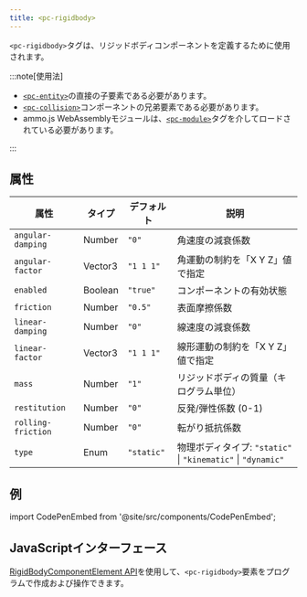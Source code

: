 ```yaml
---
title: <pc-rigidbody>
---
```


`<pc-rigidbody>`タグは、リジッドボディコンポーネントを定義するために使用されます。

:::note[使用法]

* [`<pc-entity>`](../pc-entity)の直接の子要素である必要があります。
* [`<pc-collision>`](../pc-collision)コンポーネントの兄弟要素である必要があります。
* ammo.js WebAssemblyモジュールは、[`<pc-module>`](../pc-module)タグを介してロードされている必要があります。

:::

## 属性

<div className="attribute-table">

| 属性 | タイプ | デフォルト | 説明 |
| --- | --- | --- | --- |
| `angular-damping` | Number | `"0"` | 角速度の減衰係数 |
| `angular-factor` | Vector3 | `"1 1 1"` | 角運動の制約を「X Y Z」値で指定 |
| `enabled` | Boolean | `"true"` | コンポーネントの有効状態 |
| `friction` | Number | `"0.5"` | 表面摩擦係数 |
| `linear-damping` | Number | `"0"` | 線速度の減衰係数 |
| `linear-factor` | Vector3 | `"1 1 1"` | 線形運動の制約を「X Y Z」値で指定 |
| `mass` | Number | `"1"` | リジッドボディの質量（キログラム単位） |
| `restitution` | Number | `"0"` | 反発/弾性係数 (0-1) |
| `rolling-friction` | Number | `"0"` | 転がり抵抗係数 |
| `type` | Enum | `"static"` | 物理ボディタイプ: `"static"` \| `"kinematic"` \| `"dynamic"` |

</div>

## 例

import CodePenEmbed from '@site/src/components/CodePenEmbed';

<CodePenEmbed id="XJrqjJr" title="<pc-rigidbody> の例" />

## JavaScriptインターフェース

[RigidBodyComponentElement API](https://api.playcanvas.com/web-components/classes/RigidBodyComponentElement.html)を使用して、`<pc-rigidbody>`要素をプログラムで作成および操作できます。
